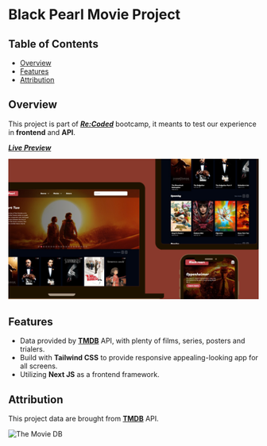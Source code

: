 # Black Pearl Movie Project

## Table of Contents

- [Overview](#overview)
- [Features](#features)
- [Attribution](#attribution)

## Overview

This project is part of [**_Re:Coded_**](https://www.re-coded.com/) bootcamp, it meants to test our experience in **frontend** and **API**.

[**_Live Preview_**](https://black-pearl9.netlify.app/)

![Reponsiveness Display](./screenshots/responsive.png)

## Features

- Data provided by [**TMDB**](https://developer.themoviedb.org/docs/getting-started) API, with plenty of films, series, posters and trialers.
- Build with **Tailwind CSS** to provide responsive appealing-looking app for all screens.
- Utilizing **Next JS** as a frontend framework.

## Attribution

This project data are brought from [**TMDB**](https://developer.themoviedb.org/docs/getting-started) API.

![The Movie DB](https://www.themoviedb.org/assets/2/v4/logos/v2/blue_long_2-9665a76b1ae401a510ec1e0ca40ddcb3b0cfe45f1d51b77a308fea0845885648.svg)
